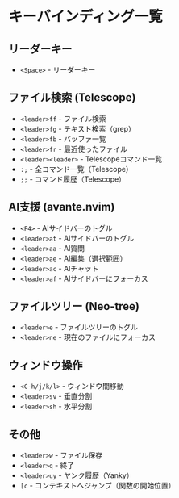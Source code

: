 # キーバインディング一覧

## リーダーキー
- `<Space>` - リーダーキー

## ファイル検索 (Telescope)
- `<leader>ff` - ファイル検索
- `<leader>fg` - テキスト検索（grep）
- `<leader>fb` - バッファ一覧
- `<leader>fr` - 最近使ったファイル
- `<leader><leader>` - Telescopeコマンド一覧
- `:;` - 全コマンド一覧（Telescope）
- `;;` - コマンド履歴（Telescope）

## AI支援 (avante.nvim)
- `<F4>` - AIサイドバーのトグル
- `<leader>at` - AIサイドバーのトグル
- `<leader>aa` - AI質問
- `<leader>ae` - AI編集（選択範囲）
- `<leader>ac` - AIチャット
- `<leader>af` - AIサイドバーにフォーカス

## ファイルツリー (Neo-tree)
- `<leader>e` - ファイルツリーのトグル
- `<leader>ne` - 現在のファイルにフォーカス

## ウィンドウ操作
- `<C-h/j/k/l>` - ウィンドウ間移動
- `<leader>sv` - 垂直分割
- `<leader>sh` - 水平分割

## その他
- `<leader>w` - ファイル保存
- `<leader>q` - 終了
- `<leader>uy` - ヤンク履歴（Yanky）
- `[c` - コンテキストへジャンプ（関数の開始位置）